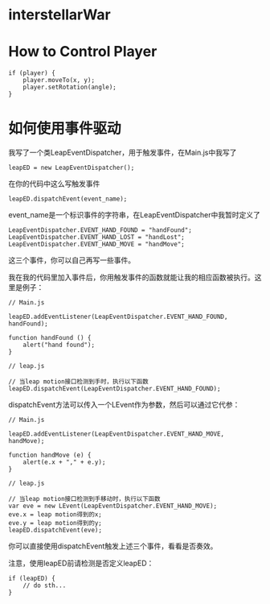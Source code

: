 # interstellarWar

# How to Control Player

```
if (player) {
	player.moveTo(x, y);
	player.setRotation(angle);
}
```

# 如何使用事件驱动
我写了一个类LeapEventDispatcher，用于触发事件，在Main.js中我写了

```
leapED = new LeapEventDispatcher();
```
在你的代码中这么写触发事件

```
leapED.dispatchEvent(event_name);
```

event_name是一个标识事件的字符串，在LeapEventDispatcher中我暂时定义了

```
LeapEventDispatcher.EVENT_HAND_FOUND = "handFound";
LeapEventDispatcher.EVENT_HAND_LOST = "handLost";
LeapEventDispatcher.EVENT_HAND_MOVE = "handMove";
```
这三个事件，你可以自己再写一些事件。

我在我的代码里加入事件后，你用触发事件的函数就能让我的相应函数被执行。这里是例子：

```
// Main.js

leapED.addEventListener(LeapEventDispatcher.EVENT_HAND_FOUND, handFound);

function handFound () {
	alert("hand found");
}
```

```
// leap.js

// 当leap motion接口检测到手时，执行以下函数
leapED.dispatchEvent(LeapEventDispatcher.EVENT_HAND_FOUND);
```
dispatchEvent方法可以传入一个LEvent作为参数，然后可以通过它代参：

```
// Main.js

leapED.addEventListener(LeapEventDispatcher.EVENT_HAND_MOVE, handMove);

function handMove (e) {
	alert(e.x + "," + e.y);
}
```

```
// leap.js

// 当leap motion接口检测到手移动时，执行以下函数
var eve = new LEvent(LeapEventDispatcher.EVENT_HAND_MOVE);
eve.x = leap motion得到的x;
eve.y = leap motion得到的y;
leapED.dispatchEvent(eve);
```

你可以直接使用dispatchEvent触发上述三个事件，看看是否奏效。

注意，使用leapED前请检测是否定义leapED：

```
if (leapED) {
	// do sth...
}
```